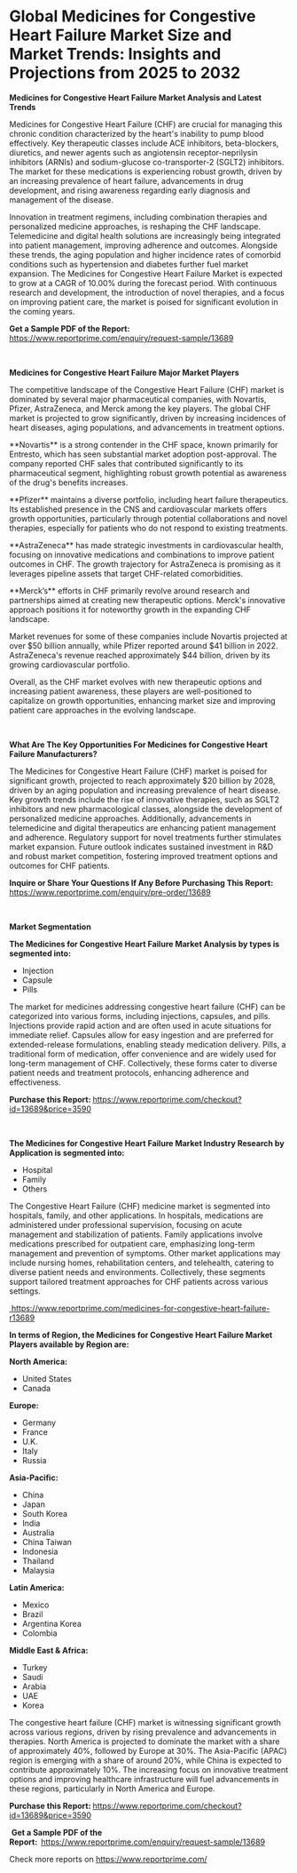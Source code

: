 <p><h1>Global Medicines for Congestive Heart Failure Market Size and Market Trends: Insights and Projections from 2025 to 2032</h1></p><p><strong>Medicines for Congestive Heart Failure Market Analysis and Latest Trends</strong></p>
<p><p>Medicines for Congestive Heart Failure (CHF) are crucial for managing this chronic condition characterized by the heart's inability to pump blood effectively. Key therapeutic classes include ACE inhibitors, beta-blockers, diuretics, and newer agents such as angiotensin receptor-neprilysin inhibitors (ARNIs) and sodium-glucose co-transporter-2 (SGLT2) inhibitors. The market for these medications is experiencing robust growth, driven by an increasing prevalence of heart failure, advancements in drug development, and rising awareness regarding early diagnosis and management of the disease.</p><p>Innovation in treatment regimens, including combination therapies and personalized medicine approaches, is reshaping the CHF landscape. Telemedicine and digital health solutions are increasingly being integrated into patient management, improving adherence and outcomes. Alongside these trends, the aging population and higher incidence rates of comorbid conditions such as hypertension and diabetes further fuel market expansion. The Medicines for Congestive Heart Failure Market is expected to grow at a CAGR of 10.00% during the forecast period. With continuous research and development, the introduction of novel therapies, and a focus on improving patient care, the market is poised for significant evolution in the coming years.</p></p>
<p><strong>Get a Sample PDF of the Report:&nbsp;</strong> <a href="https://www.reportprime.com/enquiry/request-sample/13689?utm_campaign=3521&utm_medium=2&utm_source=Github&utm_content=ia&utm_term=20032025&utm_id=medicines-for-congestive-heart-failure">https://www.reportprime.com/enquiry/request-sample/13689</a></p>
<p>&nbsp;</p>
<p><strong>Medicines for Congestive Heart Failure Major Market Players</strong></p>
<p><p>The competitive landscape of the Congestive Heart Failure (CHF) market is dominated by several major pharmaceutical companies, with Novartis, Pfizer, AstraZeneca, and Merck among the key players. The global CHF market is projected to grow significantly, driven by increasing incidences of heart diseases, aging populations, and advancements in treatment options.</p><p>**Novartis** is a strong contender in the CHF space, known primarily for Entresto, which has seen substantial market adoption post-approval. The company reported CHF sales that contributed significantly to its pharmaceutical segment, highlighting robust growth potential as awareness of the drug's benefits increases.</p><p>**Pfizer** maintains a diverse portfolio, including heart failure therapeutics. Its established presence in the CNS and cardiovascular markets offers growth opportunities, particularly through potential collaborations and novel therapies, especially for patients who do not respond to existing treatments.</p><p>**AstraZeneca** has made strategic investments in cardiovascular health, focusing on innovative medications and combinations to improve patient outcomes in CHF. The growth trajectory for AstraZeneca is promising as it leverages pipeline assets that target CHF-related comorbidities.</p><p>**Merck’s** efforts in CHF primarily revolve around research and partnerships aimed at creating new therapeutic options. Merck's innovative approach positions it for noteworthy growth in the expanding CHF landscape.</p><p>Market revenues for some of these companies include Novartis projected at over $50 billion annually, while Pfizer reported around $41 billion in 2022. AstraZeneca's revenue reached approximately $44 billion, driven by its growing cardiovascular portfolio. </p><p>Overall, as the CHF market evolves with new therapeutic options and increasing patient awareness, these players are well-positioned to capitalize on growth opportunities, enhancing market size and improving patient care approaches in the evolving landscape.</p></p>
<p>&nbsp;</p>
<p><strong>What Are The Key Opportunities For Medicines for Congestive Heart Failure Manufacturers?</strong></p>
<p><p>The Medicines for Congestive Heart Failure (CHF) market is poised for significant growth, projected to reach approximately $20 billion by 2028, driven by an aging population and increasing prevalence of heart disease. Key growth trends include the rise of innovative therapies, such as SGLT2 inhibitors and new pharmacological classes, alongside the development of personalized medicine approaches. Additionally, advancements in telemedicine and digital therapeutics are enhancing patient management and adherence. Regulatory support for novel treatments further stimulates market expansion. Future outlook indicates sustained investment in R&D and robust market competition, fostering improved treatment options and outcomes for CHF patients.</p></p>
<p><strong>Inquire or Share Your Questions If Any Before Purchasing This Report:</strong> <a href="https://www.reportprime.com/enquiry/pre-order/13689?utm_campaign=3521&utm_medium=2&utm_source=Github&utm_content=ia&utm_term=20032025&utm_id=medicines-for-congestive-heart-failure">https://www.reportprime.com/enquiry/pre-order/13689</a></p>
<p>&nbsp;</p>
<p><strong>Market Segmentation</strong></p>
<p><strong>The Medicines for Congestive Heart Failure Market Analysis by types is segmented into:</strong></p>
<p><ul><li>Injection</li><li>Capsule</li><li>Pills</li></ul></p>
<p><p>The market for medicines addressing congestive heart failure (CHF) can be categorized into various forms, including injections, capsules, and pills. Injections provide rapid action and are often used in acute situations for immediate relief. Capsules allow for easy ingestion and are preferred for extended-release formulations, enabling steady medication delivery. Pills, a traditional form of medication, offer convenience and are widely used for long-term management of CHF. Collectively, these forms cater to diverse patient needs and treatment protocols, enhancing adherence and effectiveness.</p></p>
<p><strong>Purchase this Report:&nbsp;</strong><a href="https://www.reportprime.com/checkout?id=13689&price=3590&utm_campaign=3521&utm_medium=2&utm_source=Github&utm_content=ia&utm_term=20032025&utm_id=medicines-for-congestive-heart-failure">https://www.reportprime.com/checkout?id=13689&price=3590</a></p>
<p>&nbsp;</p>
<p><strong>The Medicines for Congestive Heart Failure Market Industry Research by Application is segmented into:</strong></p>
<p><ul><li>Hospital</li><li>Family</li><li>Others</li></ul></p>
<p><p>The Congestive Heart Failure (CHF) medicine market is segmented into hospitals, family, and other applications. In hospitals, medications are administered under professional supervision, focusing on acute management and stabilization of patients. Family applications involve medications prescribed for outpatient care, emphasizing long-term management and prevention of symptoms. Other market applications may include nursing homes, rehabilitation centers, and telehealth, catering to diverse patient needs and environments. Collectively, these segments support tailored treatment approaches for CHF patients across various settings.</p></p>
<p><a href="https://www.reportprime.com/medicines-for-congestive-heart-failure-r13689?utm_campaign=3521&utm_medium=2&utm_source=Github&utm_content=ia&utm_term=20032025&utm_id=medicines-for-congestive-heart-failure">&nbsp;https://www.reportprime.com/medicines-for-congestive-heart-failure-r13689</a></p>
<p><strong>In terms of Region, the Medicines for Congestive Heart Failure Market Players available by Region are:</strong></p>
<p>
    <p> <strong> North America: </strong>
        <ul>
            <li>United States</li>
            <li>Canada</li>
        </ul>
        </p> 
    <p> <strong> Europe: </strong>
        <ul>
            <li>Germany</li>
            <li>France</li>
            <li>U.K.</li>
            <li>Italy</li>
            <li>Russia</li>
        </ul>
        </p> 
    <p> <strong> Asia-Pacific: </strong>
        <ul>
            <li>China</li>
            <li>Japan</li>
            <li>South Korea</li>
            <li>India</li>
            <li>Australia</li>
            <li>China Taiwan</li>
            <li>Indonesia</li>
            <li>Thailand</li>
            <li>Malaysia</li>
        </ul>
        </p> 
    <p> <strong> Latin America: </strong>
        <ul>
            <li>Mexico</li>
            <li>Brazil</li>
            <li>Argentina Korea</li>
            <li>Colombia</li>
        </ul>
        </p> 
    <p> <strong> Middle East & Africa: </strong>
        <ul>
            <li>Turkey</li>
            <li>Saudi</li>
            <li>Arabia</li>
            <li>UAE</li>
            <li>Korea</li>
        </ul>
    </p>
    </p>
<p><p>The congestive heart failure (CHF) market is witnessing significant growth across various regions, driven by rising prevalence and advancements in therapies. North America is projected to dominate the market with a share of approximately 40%, followed by Europe at 30%. The Asia-Pacific (APAC) region is emerging with a share of around 20%, while China is expected to contribute approximately 10%. The increasing focus on innovative treatment options and improving healthcare infrastructure will fuel advancements in these regions, particularly in North America and Europe.</p></p>
<p><strong>Purchase this Report: </strong><a href="https://www.reportprime.com/checkout?id=13689&price=3590&utm_campaign=3521&utm_medium=2&utm_source=Github&utm_content=ia&utm_term=20032025&utm_id=medicines-for-congestive-heart-failure">https://www.reportprime.com/checkout?id=13689&price=3590</a></p>
<p>&nbsp;<strong>Get a Sample PDF of the Report:&nbsp;&nbsp;</strong><a href="https://www.reportprime.com/enquiry/request-sample/13689?utm_campaign=3521&utm_medium=2&utm_source=Github&utm_content=ia&utm_term=20032025&utm_id=medicines-for-congestive-heart-failure">https://www.reportprime.com/enquiry/request-sample/13689</a></p>
<p><strong></strong></p>
<p>Check more reports on <a href="https://www.reportprime.com/?utm_campaign=3521&utm_medium=2&utm_source=Github&utm_content=ia&utm_term=20032025&utm_id=medicines-for-congestive-heart-failure">https://www.reportprime.com/</a></p>
